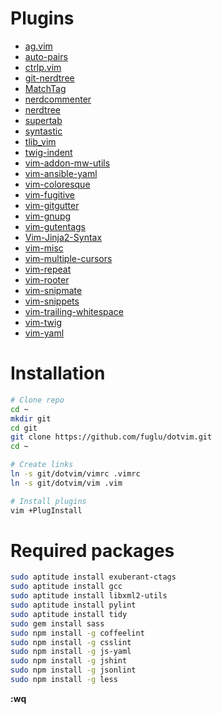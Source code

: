 Plugins
=======

* [ag.vim](https://github.com/rking/ag.vim)
* [auto-pairs](https://github.com/jiangmiao/auto-pairs)
* [ctrlp.vim](https://github.com/kien/ctrlp.vim)
* [git-nerdtree](https://github.com/Xuyuanp/git-nerdtree)
* [MatchTag](https://github.com/gregsexton/MatchTag)
* [nerdcommenter](https://github.com/scrooloose/nerdcommenter)
* [nerdtree](https://github.com/scrooloose/nerdtree)
* [supertab](https://github.com/ervandew/supertab)
* [syntastic](https://github.com/scrooloose/syntastic)
* [tlib_vim](https://github.com/tomtom/tlib_vim)
* [twig-indent](https://github.com/tokutake/twig-indent)
* [vim-addon-mw-utils](https://github.com/MarcWeber/vim-addon-mw-utils)
* [vim-ansible-yaml](https://github.com/chase/vim-ansible-yaml)
* [vim-coloresque](https://github.com/gorodinskiy/vim-coloresque)
* [vim-fugitive](https://github.com/tpope/vim-fugitive)
* [vim-gitgutter](https://github.com/airblade/vim-gitgutter)
* [vim-gnupg](https://github.com/jamessan/vim-gnupg)
* [vim-gutentags](https://github.com/ludovicchabant/vim-gutentags)
* [Vim-Jinja2-Syntax](https://github.com/Glench/Vim-Jinja2-Syntax)
* [vim-misc](https://github.com/xolox/vim-misc)
* [vim-multiple-cursors](https://github.com/terryma/vim-multiple-cursors)
* [vim-repeat](https://github.com/tpope/vim-repeat)
* [vim-rooter](https://github.com/airblade/vim-rooter)
* [vim-snipmate](https://github.com/garbas/vim-snipmate)
* [vim-snippets](https://github.com/honza/vim-snippets)
* [vim-trailing-whitespace](https://github.com/bronson/vim-trailing-whitespace)
* [vim-twig](https://github.com/evidens/vim-twig)
* [vim-yaml](https://github.com/stephpy/vim-yaml)


Installation
============

```sh
# Clone repo
cd ~
mkdir git
cd git
git clone https://github.com/fuglu/dotvim.git
cd ~

# Create links
ln -s git/dotvim/vimrc .vimrc
ln -s git/dotvim/vim .vim

# Install plugins
vim +PlugInstall
```


Required packages
=================

```sh
sudo aptitude install exuberant-ctags
sudo aptitude install gcc
sudo aptitude install libxml2-utils
sudo aptitude install pylint
sudo aptitude install tidy
sudo gem install sass
sudo npm install -g coffeelint
sudo npm install -g csslint
sudo npm install -g js-yaml
sudo npm install -g jshint
sudo npm install -g jsonlint
sudo npm install -g less
```


**:wq**
